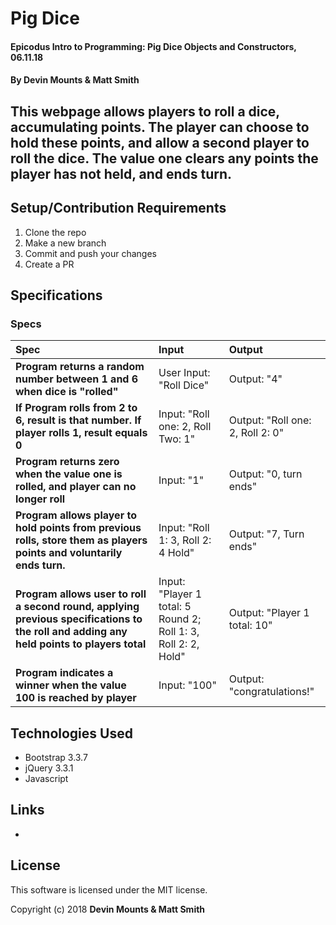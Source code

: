 # Pig Dice

#### Epicodus Intro to Programming: Pig Dice Objects and Constructors, 06.11.18

#### By Devin Mounts & Matt Smith

## This webpage allows players to roll a dice, accumulating points. The player can choose to hold these points, and allow a second player to roll the dice.  The value one clears any points the player has not held, and ends turn.



## Setup/Contribution Requirements

1. Clone the repo
1. Make a new branch
1. Commit and push your changes
1. Create a PR

## Specifications
### Specs
| Spec | Input | Output |
| :-------------     | :------------- | :------------- |
| **Program returns a random number between 1 and 6 when dice is "rolled"**| User Input: "Roll Dice" | Output: "4" |
| **If Program rolls from 2 to 6, result is that number. If player rolls 1, result equals 0** | Input: "Roll one: 2,  Roll Two: 1"  | Output: "Roll one: 2, Roll 2: 0" |
| **Program returns zero when the value one is rolled, and player can no longer roll** | Input: "1" | Output: "0, turn ends" |
| **Program allows player to hold points from previous rolls, store them as players points and voluntarily ends turn.** | Input: "Roll 1: 3,  Roll 2: 4  Hold" | Output: "7, Turn ends" |
| **Program allows user to roll a second round, applying previous specifications to the roll and adding any held points to players total** | Input: "Player 1 total: 5  Round 2; Roll 1: 3, Roll 2: 2, Hold" | Output: "Player 1 total: 10" |
| **Program indicates a winner when the value 100 is reached by player** | Input: "100" | Output: "congratulations!" |

## Technologies Used

* Bootstrap 3.3.7
* jQuery 3.3.1
* Javascript


## Links

*

## License

This software is licensed under the MIT license.

Copyright (c) 2018 **Devin Mounts & Matt Smith**

